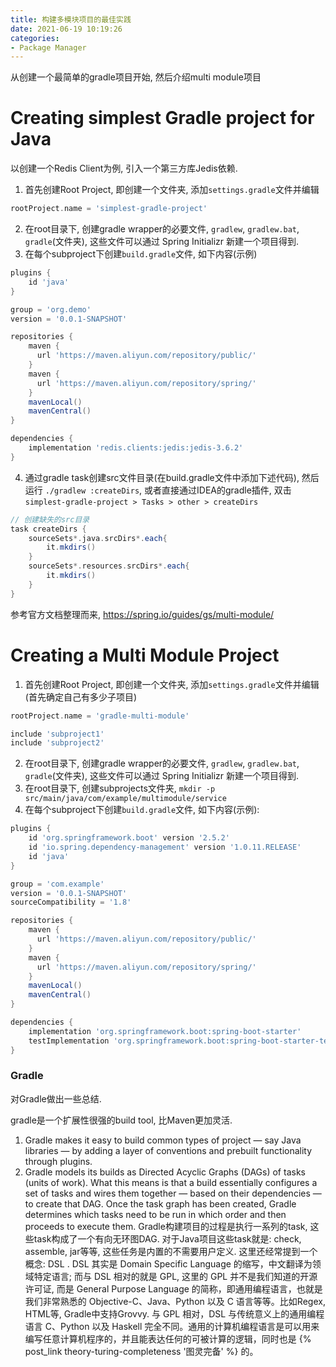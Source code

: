 ```yaml
---
title: 构建多模块项目的最佳实践
date: 2021-06-19 10:19:26
categories:
- Package Manager
---
```


从创建一个最简单的gradle项目开始, 然后介绍multi module项目

# Creating simplest Gradle project for Java
以创建一个Redis Client为例, 引入一个第三方库Jedis依赖.

1. 首先创建Root Project, 即创建一个文件夹, 添加`settings.gradle`文件并编辑
```gradle
rootProject.name = 'simplest-gradle-project'

```
2. 在root目录下, 创建gradle wrapper的必要文件, `gradlew`, `gradlew.bat`, `gradle`(文件夹), 这些文件可以通过 Spring Initializr 新建一个项目得到.
3. 在每个subproject下创建`build.gradle`文件, 如下内容(示例)
```gradle
plugins {
	id 'java'
}

group = 'org.demo'
version = '0.0.1-SNAPSHOT'

repositories {
    maven {
      url 'https://maven.aliyun.com/repository/public/'
    }
    maven {
      url 'https://maven.aliyun.com/repository/spring/'
    }
    mavenLocal()
    mavenCentral()
}

dependencies {
	implementation 'redis.clients:jedis:jedis-3.6.2'
}
```
4. 通过gradle task创建src文件目录(在build.gradle文件中添加下述代码), 然后运行 `./gradlew :createDirs`, 或者直接通过IDEA的gradle插件, 双击`simplest-gradle-project > Tasks > other > createDirs`
```gradle
// 创建缺失的src目录
task createDirs {
    sourceSets*.java.srcDirs*.each{
        it.mkdirs()
    }
    sourceSets*.resources.srcDirs*.each{
        it.mkdirs()
    }
}
```

参考官方文档整理而来,
https://spring.io/guides/gs/multi-module/

# Creating a Multi Module Project
1. 首先创建Root Project, 即创建一个文件夹, 添加`settings.gradle`文件并编辑(首先确定自己有多少子项目)
```gradle
rootProject.name = 'gradle-multi-module'

include 'subproject1'
include 'subproject2'
```
2. 在root目录下, 创建gradle wrapper的必要文件, `gradlew`, `gradlew.bat`, `gradle`(文件夹), 这些文件可以通过 Spring Initializr 新建一个项目得到.
3. 在root目录下, 创建subprojects文件夹, `mkdir -p src/main/java/com/example/multimodule/service`
4. 在每个subproject下创建`build.gradle`文件, 如下内容(示例):
```gradle
plugins {
	id 'org.springframework.boot' version '2.5.2'
	id 'io.spring.dependency-management' version '1.0.11.RELEASE'
	id 'java'
}

group = 'com.example'
version = '0.0.1-SNAPSHOT'
sourceCompatibility = '1.8'

repositories {
    maven {
      url 'https://maven.aliyun.com/repository/public/'
    }
    maven {
      url 'https://maven.aliyun.com/repository/spring/'
    }
    mavenLocal()
    mavenCentral()
}

dependencies {
	implementation 'org.springframework.boot:spring-boot-starter'
	testImplementation 'org.springframework.boot:spring-boot-starter-test'
}
```

### Gradle
对Gradle做出一些总结.

gradle是一个扩展性很强的build tool, 比Maven更加灵活. 
1. Gradle makes it easy to build common types of project — say Java libraries — by adding a layer of conventions and prebuilt functionality through plugins.
2. Gradle models its builds as Directed Acyclic Graphs (DAGs) of tasks (units of work). What this means is that a build essentially configures a set of tasks and wires them together — based on their dependencies — to create that DAG. Once the task graph has been created, Gradle determines which tasks need to be run in which order and then proceeds to execute them. Gradle构建项目的过程是执行一系列的task, 这些task构成了一个有向无环图DAG. 对于Java项目这些task就是: check, assemble, jar等等, 这些任务是内置的不需要用户定义.
这里还经常提到一个概念: DSL . DSL 其实是 Domain Specific Language 的缩写，中文翻译为领域特定语言; 而与 DSL 相对的就是 GPL, 这里的 GPL 并不是我们知道的开源许可证, 而是 General Purpose Language 的简称，即通用编程语言，也就是我们非常熟悉的 Objective-C、Java、Python 以及 C 语言等等。比如Regex, HTML等, Gradle中支持Grovvy. 与 GPL 相对，DSL 与传统意义上的通用编程语言 C、Python 以及 Haskell 完全不同。通用的计算机编程语言是可以用来编写任意计算机程序的，并且能表达任何的可被计算的逻辑，同时也是 {% post_link theory-turing-completeness '图灵完备' %} 的。

